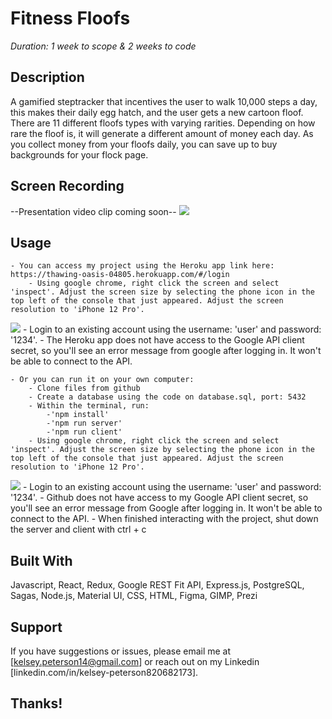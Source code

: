 # Fitness Floofs

_Duration: 1 week to scope & 2 weeks to code_

## Description
A gamified steptracker that incentives the user to walk 10,000 steps a day, this makes their daily egg hatch, and the user gets a new cartoon floof. There are 11 different floofs types with varying rarities. Depending on how rare the floof is, it will generate a different amount of money each day. As you collect money from your floofs daily, you can save up to buy backgrounds for your flock page.

## Screen Recording
--Presentation video clip coming soon--
![](mobile-view.png)

## Usage
    - You can access my project using the Heroku app link here: https://thawing-oasis-04805.herokuapp.com/#/login
        - Using google chrome, right click the screen and select 'inspect'. Adjust the screen size by selecting the phone icon in the top left of the console that just appeared. Adjust the screen resolution to 'iPhone 12 Pro'.
![](mobile-view.png)
        - Login to an existing account using the username: 'user' and password: '1234'.
        - The Heroku app does not have access to the Google API client secret, so you'll see an error message from google after logging in. It won't be able to connect to the API.

    - Or you can run it on your own computer:
        - Clone files from github
        - Create a database using the code on database.sql, port: 5432
        - Within the terminal, run: 
            -'npm install' 
            -'npm run server'
            -'npm run client'
        - Using google chrome, right click the screen and select 'inspect'. Adjust the screen size by selecting the phone icon in the top left of the console that just appeared. Adjust the screen resolution to 'iPhone 12 Pro'.
![](mobile-view.png)
        - Login to an existing account using the username: 'user' and password: '1234'.
        - Github does not have access to my Google API client secret, so you'll see an error message from Google after logging in. It won't be able to connect to the API.
        - When finished interacting with the project, shut down the server and client with ctrl + c

## Built With
Javascript, React, Redux, Google REST Fit API, Express.js, PostgreSQL, Sagas, Node.js, Material UI, CSS, HTML, Figma, GIMP, Prezi

## Support
If you have suggestions or issues, please email me at [kelsey.peterson14@gmail.com] or reach out on my Linkedin [linkedin.com/in/kelsey-peterson820682173].

## Thanks!
